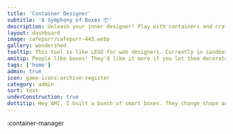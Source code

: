 ```yaml
---
title: 'Container Designer'
subtitle: 'A Symphony of Boxes 📦'
description: Unleash your inner designer! Play with containers and craft your own pixel-perfect layouts.
layout: dashboard
image: cafepurr/cafepurr-443.webp
gallery: wondershed
tooltip: This tool is like LEGO for web designers. Currently in sandbox mode, but one day it will allow you to personalize your dashboard. ☕🛠️
amitip: People like boxes! They'd like it more if you let them decorate a user badge or something, but I know how busy you get. 🧪🎨
tags: ['home']
admin: true
icon: game-icons:archive-register
category: admin
sort: text
underConstruction: true
dottitip: Hey AMI, I built a bunch of smart boxes. They change shape and size and remember your choices. Do you think our lab visitors would, I dunno, like to play with them?
---
```



:container-manager
